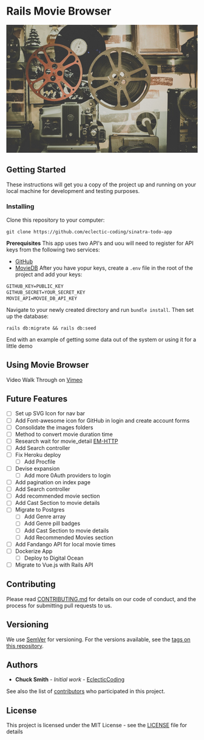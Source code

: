 # Rails Movie Browser
![](./movie-browser.jpg)

## Getting Started

These instructions will get you a copy of the project up and running on your local machine for development and testing purposes.

### Installing

Clone this repository to your computer:
```
git clone https://github.com/eclectic-coding/sinatra-todo-app
```
**Prerequisites**
This app uses two API's and uou will need to register for API keys from the following two services:
- [GitHub](https://docs.cachethq.io/docs/github-oauth-token)
- [MovieDB](https://developers.themoviedb.org/3/getting-started/introduction)
After you have yopur keys, create a `.env` file in the root of the project and add your keys:
```
GITHUB_KEY=PUBLIC_KEY
GITHUB_SECRET=YOUR_SECRET_KEY
MOVIE_API=MOVIE_DB_API_KEY
```

Navigate to your newly created directory and run `bundle install`. Then set up the database: 

```
rails db:migrate && rails db:seed
```
End with an example of getting some data out of the system or using it for a little demo

## Using Movie Browser

Video Walk Through on [Vimeo](https://vimeo.com/378181978)

## Future Features

- [ ] Set up SVG Icon for nav bar
- [ ] Add Font-awesome icon for GitHub in login and create account forms
- [ ] Consolidate the images folders
- [ ] Method to convert movie duration time
- [ ] Research wait for movie_detail [EM-HTTP](https://github.com/igrigorik/em-http-request/tree/master)
- [ ] Add Search controller
- [ ] Fix Heroku deploy
  - [ ] Add Procfile
- [ ] Devise expansion
  - [ ] Add more 0Auth providers to login
- [ ] Add pagination on index page
- [ ] Add Search controller
- [ ] Add recommended movie section
- [ ] Add Cast Section to movie details
- [ ] Migrate to Postgres
  - [ ] Add Genre array
  - [ ] Add Genre pill badges
  - [ ] Add Cast Section to movie details
  - [ ] Add Recommended Movies section
- [ ] Add Fandango API for local movie times
- [ ] Dockerize App
  - [ ] Deploy to Digital Ocean
- [ ] Migrate to Vue.js with Rails API

## Contributing
Please read [CONTRIBUTING.md](https://gist.github.com/PurpleBooth/b24679402957c63ec426) for details on our code of conduct, and the process for submitting pull requests to us.

## Versioning
We use [SemVer](http://semver.org/) for versioning. For the versions available, see the [tags on this repository](https://github.com/your/project/tags)<!-- @IGNORE PREVIOUS: link -->.

## Authors
* **Chuck Smith** - *Initial work* - [EclecticCoding](https://github.com/eclectic-coding)

See also the list of [contributors](https://github.com/eclectic-coding/rails-movie-browser/graphs/contributors)<!-- @IGNORE PREVIOUS: link --> who participated in this project.

## License
This project is licensed under the MIT License - see the [LICENSE](LICENSE) file for details

